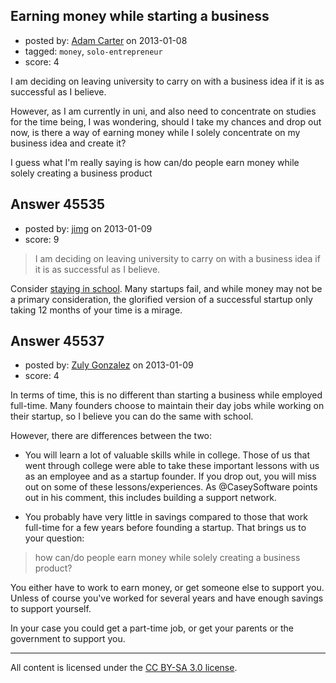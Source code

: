 ## Earning money while starting a business

- posted by: [Adam Carter](https://stackexchange.com/users/-1/22457-adam-carter) on 2013-01-08
- tagged: `money`, `solo-entrepreneur`
- score: 4

I am deciding on leaving university to carry on with a business idea if it is as successful as I believe.

However, as I am currently in uni, and also need to concentrate on studies for the time being, I was wondering, should I take my chances and drop out now, is there a way of earning money while I solely concentrate on my business idea and create it?

I guess what I'm really saying is how can/do people earn money while solely creating a business product


## Answer 45535

- posted by: [jimg](https://stackexchange.com/users/-1/2380-jimg) on 2013-01-09
- score: 9

<blockquote>
  <p>I am deciding on leaving university to carry on with a business idea
  if it is as successful as I believe.</p>
</blockquote>

<p>Consider <a href="http://blog.christianyang.com/2013/01/02/dont-drop-out-to-do-a-startup/">staying in school</a>.  Many startups fail, and while money may not be a primary consideration, the glorified version of a successful startup only taking 12 months of your time is a mirage. </p>



## Answer 45537

- posted by: [Zuly Gonzalez](https://stackexchange.com/users/-1/2692-zuly-gonzalez) on 2013-01-09
- score: 4

In terms of time, this is no different than starting a business while employed full-time. Many founders choose to maintain their day jobs while working on their startup, so I believe you can do the same with school.

However, there are differences between the two:

- You will learn a lot of valuable skills while in college. Those of us that went through college were able to take these important lessons with us as an employee and as a startup founder. If you drop out, you will miss out on some of these lessons/experiences. As @CaseySoftware points out in his comment, this includes building a support network.

- You probably have very little in savings compared to those that work full-time for a few years before founding a startup. That brings us to your question:

> how can/do people earn money while solely creating a business product?

You either have to work to earn money, or get someone else to support you. Unless of course you've worked for several years and have enough savings to support yourself. 

In your case you could get a part-time job, or get your parents or the government to support you.



---

All content is licensed under the [CC BY-SA 3.0 license](https://creativecommons.org/licenses/by-sa/3.0/).
